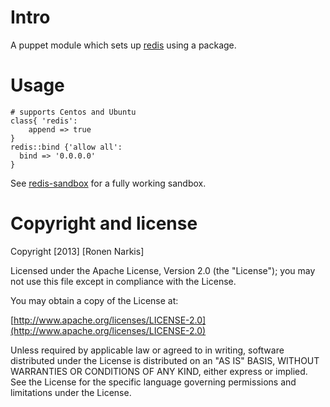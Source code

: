 # Intro 

A puppet module which sets up [redis](http://redis.io/) using a package.

# Usage

```puppet
# supports Centos and Ubuntu
class{ 'redis':
    append => true
}
redis::bind {'allow all':
  bind => '0.0.0.0'
}

```

See [redis-sandbox](https://github.com/narkisr/redis-sandbox) for a fully working sandbox.

# Copyright and license

Copyright [2013] [Ronen Narkis]

Licensed under the Apache License, Version 2.0 (the "License");
you may not use this file except in compliance with the License.

You may obtain a copy of the License at:

  [http://www.apache.org/licenses/LICENSE-2.0](http://www.apache.org/licenses/LICENSE-2.0)

Unless required by applicable law or agreed to in writing, software
distributed under the License is distributed on an "AS IS" BASIS,
WITHOUT WARRANTIES OR CONDITIONS OF ANY KIND, either express or implied.
See the License for the specific language governing permissions and
limitations under the License.
